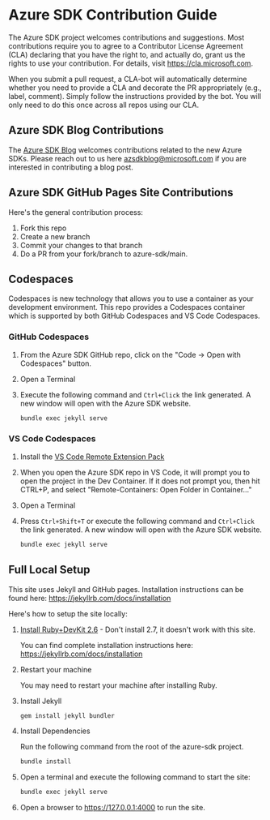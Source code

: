 # Azure SDK Contribution Guide

The Azure SDK project welcomes contributions and suggestions.  Most contributions require you to agree to a Contributor License Agreement (CLA) declaring that you have the right to, and actually do, grant us the rights to use your contribution. For details, visit https://cla.microsoft.com.

When you submit a pull request, a CLA-bot will automatically determine whether you need to provide a CLA and decorate the PR appropriately (e.g., label, comment). Simply follow the instructions provided by the bot. You will only need to do this once across all repos using our CLA.

## Azure SDK Blog Contributions

The [Azure SDK Blog](https://aka.ms/azsdk/blog) welcomes contributions related to the new Azure SDKs.  Please reach out to us here [azsdkblog@microsoft.com](mailto:azsdkblog@microsoft.com) if you are interested in contributing a blog post.

## Azure SDK GitHub Pages Site Contributions

Here's the general contribution process:

1. Fork this repo
1. Create a new branch
1. Commit your changes to that branch
1. Do a PR from your fork/branch to azure-sdk/main.

## Codespaces

Codespaces is new technology that allows you to use a container as your development environment. This repo provides a Codespaces container which is supported by both GitHub Codespaces and VS Code Codespaces.

### GitHub Codespaces

1. From the Azure SDK GitHub repo, click on the "Code -> Open with Codespaces" button.
1. Open a Terminal
1. Execute the following command and `Ctrl+Click` the link generated.  A new window will open with the Azure SDK website.

    ```bash
    bundle exec jekyll serve
    ```

### VS Code Codespaces

1. Install the [VS Code Remote Extension Pack](https://marketplace.visualstudio.com/items?itemName=ms-vscode-remote.vscode-remote-extensionpack)
1. When you open the Azure SDK repo in VS Code, it will prompt you to open the project in the Dev Container. If it does not prompt you, then hit CTRL+P, and select "Remote-Containers: Open Folder in Container..."
1. Open a Terminal
1. Press `Ctrl+Shift+T` or execute the following command and `Ctrl+Click` the link generated.  A new window will open with the Azure SDK website.

    ```bash
    bundle exec jekyll serve
    ```

## Full Local Setup

This site uses Jekyll and GitHub pages. Installation instructions can be found here: https://jekyllrb.com/docs/installation

Here's how to setup the site locally:

1. [Install Ruby+DevKit 2.6](https://rubyinstaller.org/downloads/) - Don't install 2.7, it doesn't work with this site.

    You can find complete installation instructions here: https://jekyllrb.com/docs/installation

1. Restart your machine

    You may need to restart your machine after installing Ruby.

1. Install Jekyll

    ```bash
    gem install jekyll bundler
    ```

1. Install Dependencies

    Run the following command from the root of the azure-sdk project.

    ```bash
    bundle install
    ```

1. Open a terminal and execute the following command to start the site:

    ```bash
    bundle exec jekyll serve
    ```

1. Open a browser to https://127.0.0.1:4000 to run the site.